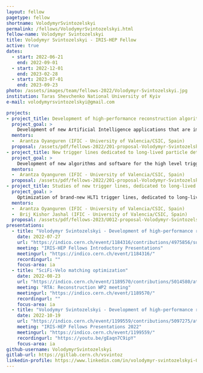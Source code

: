 ```yaml
---
layout: fellow
pagetype: fellow
shortname: VolodymyrSvintozelskyi
permalink: /fellows/VolodymyrSvintozelskyi.html
fellow-name: Volodymyr Svintozelskyi
title: Volodymyr Svintozelskyi - IRIS-HEP Fellow
active: true
dates:
  - start: 2022-06-21
    end: 2022-09-01
  - start: 2022-12-01
    end: 2023-02-28
  - start: 2023-07-01
    end: 2023-09-23
photo: /assets/images/team/fellows-2022/Volodymyr-Svintozelskyi.jpg
institution: Taras Shevchenko National University of Kyiv
e-mail: volodymyrsvintozelskyi@gmail.com

projects:
- project_title: Development of high-performance reconstruction algorithms for detecting long-lived particles
  project_goal: >
    Development of new Artificial Intelligence applications that are impossible to implement with the current hardware solutions due to the requirements of high-speed response and power constraints. Development and implementation of particle reconstruction algorithms using GPUs and/or FPGAs, as well as the real-time processing of massive data from the LHCb experiment. This will be crucial for detecting long-lived particles predicted in new physics models, and also interesting for industrial and real-life applications.
  mentors:
  -  Arantza Oyanguren (IFIC - University of Valencia/CSIC, Spain)
  proposal: /assets/pdf/fellows-2022/201-proposal-Volodymyr-Svintozelskyi.pdf
- project_title: New trigger lines dedicated to long-lived particle detection at the LHCb experiment
  project_goal: >
    Development of new algorithms and software for the high level trigger lines at the LHCb experiment. These will be crucial to detect new long-lived particles during Run3 of the LHC proton-proton collider.
  mentors:
  -  Arantza Oyanguren (IFIC - University of Valencia/CSIC, Spain)
  proposal: /assets/pdf/fellows-2022/201-proposal-Volodymyr-Svintozelskyi-2.pdf
- project_title: Studies of new trigger lines, dedicated to long-lived particle detection at the LHCb experiment
  project_goal: >
    Optimization of brand-new HLT1 trigger lines, dedicated to long-lived particle detection at LHCb experiment. Development of simple monitoring lines with using of downstream reconstruction algorithm
  mentors:
  -  Arantza Oyanguren (IFIC - University of Valencia/CSIC, Spain)
  -  Brij Kishor Jashal (IFIC - University of Valencia/CSIC, Spain)
  proposal: /assets/pdf/fellows-2023/U012-proposal-Volodymyr-Svintozelskyi.pdf
presentations:
  - title: "Volodymyr Svintozelskyi - Development of high-performance reconstruction algorithms for detecting long-lived particles"
    date: 2022-07-27
    url: "https://indico.cern.ch/event/1184316/contributions/4975856/subcontributions/389796/attachments/2486437/4269348/V.Svintozelskyi%20IRIS-HEP%20Lightning%20talk.pdf"
    meeting: "IRIS-HEP Fellows Introductory Presentations"
    meetingurl: "https://indico.cern.ch/event/1184316/"
    recordingurl: ""
    focus-area: ia
  - title: "SciFi-Velo matching optimization"
    date: 2022-08-23
    url: "https://indico.cern.ch/event/1189570/contributions/5014580/attachments/2495784/4286452/VA_Matching_optimization.pdf"
    meeting: "RTA: Reconstruction WP2 meeting"
    meetingurl: "https://indico.cern.ch/event/1189570/"
    recordingurl: ""
    focus-area: ia
  - title: "Volodymyr Svintozelskyi - Development of high-performance reconstruction algorithms for detecting long-lived particles"
    date: 2022-10-19
    url: "https://indico.cern.ch/event/1199559/contributions/5097275/attachments/2531410/4355501/IRIS-HEP%20Final%20Svintozelskyi.pdf"
    meeting: "IRIS-HEP Fellows Presentations 2022"
    meetingurl: "https://indico.cern.ch/event/1199559/"
    recordingurl: "https://youtu.be/gEaqn7C9ipY"
    focus-area: ia
github-username: VolodymyrSvintozelskyi
gitlab-url: https://gitlab.cern.ch/vsvintoz
linkedin-profile: https://www.linkedin.com/in/volodymyr-svintozelskyi-046b731a7
---
```

